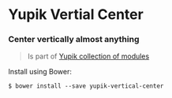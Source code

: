 Yupik Vertial Center
==========================

### Center vertically almost anything

> Is part of [Yupik collection of modules](https://github.com/laurentperroteau/yupik)

Install using Bower:

    $ bower install --save yupik-vertical-center
